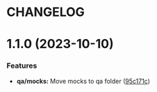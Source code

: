 # CHANGELOG

# 1.1.0 (2023-10-10)


### Features

* **qa/mocks:** Move mocks to qa folder ([95c171c](https://github.mpi-internal.com/scmspain/frontend-all--pet-project-ts/commit/95c171c0d59a04a734b800263534830994705f78))



